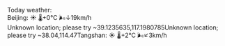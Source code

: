 Today weather:  
Beijing: ☀️   🌡️+0°C 🌬️↓19km/h  
Unknown location; please try ~39.1235635,117.1980785Unknown location; please try ~38.04,114.47Tangshan: ☀️   🌡️+2°C 🌬️↙3km/h  
